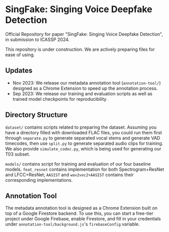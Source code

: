 # SingFake: Singing Voice Deepfake Detection
 Official Repository for paper "SingFake: Singing Voice Deepfake Detection", in submission to ICASSP 2024.

This repository is under construction. We are actively preparing files for ease of using.

## Updates
- Nov 2023: We release our metadata annotation tool (`annotation-tool/`) designed as a Chrome Extension to speed up the annotation process.
- Sep 2023: We release our training and evaluation scripts as well as trained model checkpoints for reproducibility.

## Directory Structure
`dataset/` contains scripts related to preparing the dataset. Assuming you have a directory filled with downloaded FLAC files, you could run them first through `separate.py` to generate separated vocal stems and generate VAD timecodes, then use `split.py` to generate separated audio clips for training. We also provide `simulate_codec.py`, which is being used for generating our T03 subset.

`models/` contains script for training and evaluation of our four baseline models. `feat_resnet` contains implementation for both Spectrogram+ResNet and LFCC+ResNet; `AASIST` and `wav2vec2+AASIST` contains their corresponding implementations.

## Annotation Tool
The metadata annotation tool is designed as a Chrome Extension built on top of a Google Firestore backend. To use this, you can start a free-tier project under Google Firebase, enable Firestore, and fill in your credentials under `annotation-tool/background.js`'s `firebaseConfig` variable.